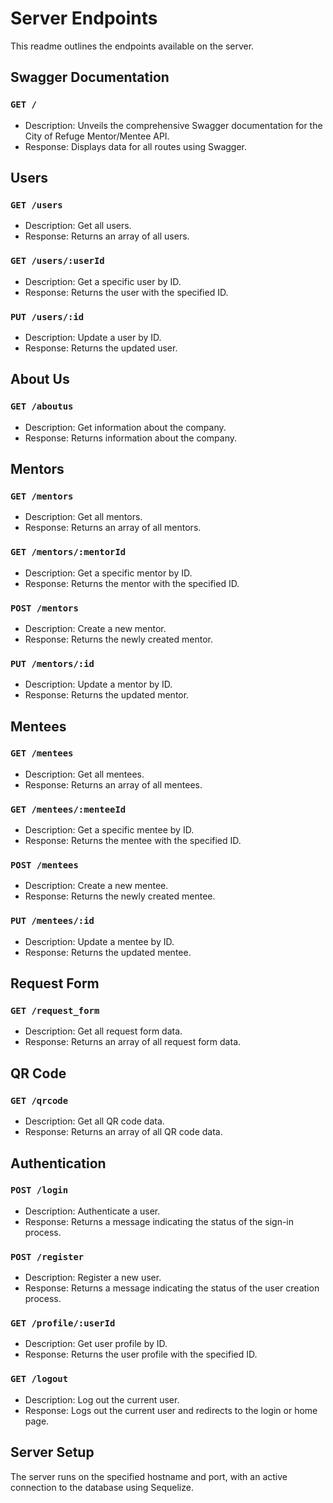 # Server Endpoints

This readme outlines the endpoints available on the server.

## Swagger Documentation

### `GET /`

- Description: Unveils the comprehensive Swagger documentation for the City of Refuge Mentor/Mentee API.
- Response: Displays data for all routes using Swagger.

## Users

### `GET /users`

- Description: Get all users.
- Response: Returns an array of all users.

### `GET /users/:userId`

- Description: Get a specific user by ID.
- Response: Returns the user with the specified ID.

### `PUT /users/:id`

- Description: Update a user by ID.
- Response: Returns the updated user.

## About Us

### `GET /aboutus`

- Description: Get information about the company.
- Response: Returns information about the company.

## Mentors

### `GET /mentors`

- Description: Get all mentors.
- Response: Returns an array of all mentors.

### `GET /mentors/:mentorId`

- Description: Get a specific mentor by ID.
- Response: Returns the mentor with the specified ID.

### `POST /mentors`

- Description: Create a new mentor.
- Response: Returns the newly created mentor.

### `PUT /mentors/:id`

- Description: Update a mentor by ID.
- Response: Returns the updated mentor.

## Mentees

### `GET /mentees`

- Description: Get all mentees.
- Response: Returns an array of all mentees.

### `GET /mentees/:menteeId`

- Description: Get a specific mentee by ID.
- Response: Returns the mentee with the specified ID.

### `POST /mentees`

- Description: Create a new mentee.
- Response: Returns the newly created mentee.

### `PUT /mentees/:id`

- Description: Update a mentee by ID.
- Response: Returns the updated mentee.

## Request Form

### `GET /request_form`

- Description: Get all request form data.
- Response: Returns an array of all request form data.

## QR Code

### `GET /qrcode`

- Description: Get all QR code data.
- Response: Returns an array of all QR code data.

## Authentication

### `POST /login`

- Description: Authenticate a user.
- Response: Returns a message indicating the status of the sign-in process.

### `POST /register`

- Description: Register a new user.
- Response: Returns a message indicating the status of the user creation process.

### `GET /profile/:userId`

- Description: Get user profile by ID.
- Response: Returns the user profile with the specified ID.

### `GET /logout`

- Description: Log out the current user.
- Response: Logs out the current user and redirects to the login or home page.

## Server Setup

The server runs on the specified hostname and port, with an active connection to the database using Sequelize.

